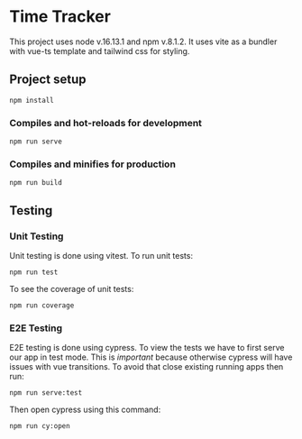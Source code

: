 # Time Tracker

This project uses node v.16.13.1 and npm v.8.1.2. It uses vite as a bundler with vue-ts template and tailwind css for styling. 
## Project setup

```
npm install
```

### Compiles and hot-reloads for development

```
npm run serve
```
### Compiles and minifies for production

```
npm run build
```

## Testing

### Unit Testing
Unit testing is done using vitest. To run unit tests:
```
npm run test
```
To see the coverage of unit tests:
```
npm run coverage
```
### E2E Testing
E2E testing is done using cypress. To view the tests we have to first serve our app in test mode. This is *important* because otherwise cypress will have issues with vue transitions. To avoid that close existing running apps then run:
```
npm run serve:test
```
Then open cypress using this command:
```
npm run cy:open
```